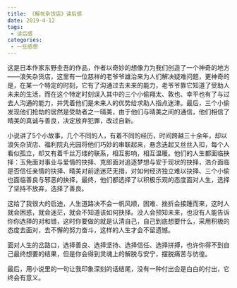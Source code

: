 ```yaml
--- 
title: 《解忧杂货店》读后感
date: 2019-4-12
tags:
 - 读后感
categories: 
 - 一些感想
---
```



这是日本作家东野圭吾的作品，作者以奇妙的想像力为我们创造了一个神奇的地方——浪矢杂货店，这里有一位慈祥的老爷爷雄治来为人们解决疑难问题，更神奇的是，在某一个特定的时刻，它有了沟通过去未来的能力，老爷爷靠它知道了受助人未来的生活，而在这个特定时刻误入其中的三个小偷翔太、敦也、幸平也有了与过去人沟通的能力，并凭着他们是未来人的优势给求助人指点迷津。最后，三个小偷发现他们抢劫的居然是受助者之一晴美，由于他们与晴美之间的通信，他们相信了晴美的真诚与善良，决定放弃犯罪，改过自新。

小说讲了5个小故事，几个不同的人，有着不同的经历，时间跨越三十余年，却以浪矢杂货店、福利院丸光园将他们巧妙的串联起来，悬念迭起又丝丝入扣，每个人看似孤立，却又有着千丝万缕的联系，相互影响，相互温暖。他们的人生都面临抉择：玉免面对事业与爱情的抉择、克郎面对追逐梦想与安于现状的抉择，浩介面临是否信任亲情的抉择、晴美对前途迷茫无措，对如何经济独立难以抉择、三个小偷也面临善良与邪恶的抉择，最终，他们都选择了以积极乐观的态度面对人生，选择了坚持不放弃，选择了善良。

这给了我很大的启迪，人生道路决不会一帆风顺，困难、挫折会接踵而来，这时人就会困惑，就会迷茫，就会不知道该如何抉择。没人会预知未来，也没有人能告诉你你选择的对和错，这时你要做的就是认清自己，自己到底想要什么，采用积极的态度去面对，去不懈的努力奋斗，这样的人生才会不留遗憾。

面对人生的岔路口，选择善良、选择坚持、选择信任、选择拼搏，也许你得不到自己最终想要的结果，但是你会得到灵魂上的解脱与安宁，摆脱痛苦与彷徨。

最后，用小说里的一句让我印象深刻的话结尾，没有一种付出会是白白的付出，它终会有意义。

